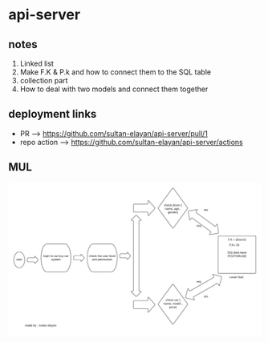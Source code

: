 # api-server


## notes 

1. Linked list 
2. Make F.K & P.k and how to connect them to the SQL table 
3. collection part  
4. How to deal with two models and connect them together 


## deployment links

- PR --> https://github.com/sultan-elayan/api-server/pull/1
- repo action --> https://github.com/sultan-elayan/api-server/actions

## MUL

![](lab-04.jpeg)
